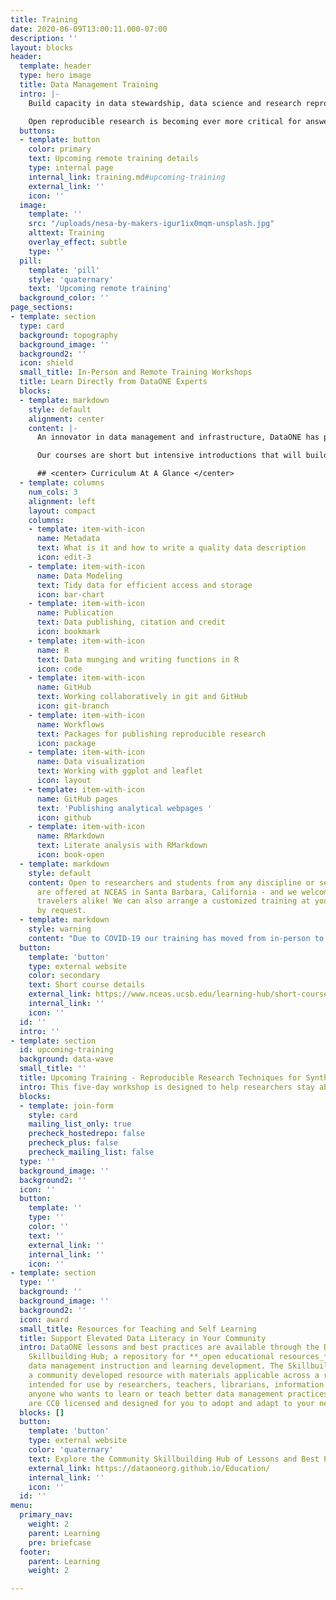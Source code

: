 ```yaml
---
title: Training
date: 2020-06-09T13:00:11.000-07:00
description: ''
layout: blocks
header:
  template: header
  type: hero image
  title: Data Management Training
  intro: |-
    Build capacity in data stewardship, data science and research reproducibility

    Open reproducible research is becoming ever more critical for answering today’s complex questions at the scale and speed needed for solutions. In collaboration with the National Center for Ecological Synthesis and Analysis, DataONE has developed lessons, best practices, and training programs in data management to support research efficiency, productivity, and transparency.
  buttons:
  - template: button
    color: primary
    text: Upcoming remote training details
    type: internal page
    internal_link: training.md#upcoming-training
    external_link: ''
    icon: ''
  image:
    template: ''
    src: "/uploads/nesa-by-makers-igur1ix0mqm-unsplash.jpg"
    alttext: Training
    overlay_effect: subtle
    type: ''
  pill:
    template: 'pill'
    style: 'quaternary'
    text: 'Upcoming remote training'
  background_color: ''
page_sections:
- template: section
  type: card
  background: topography
  background_image: ''
  background2: ''
  icon: shield
  small_title: In-Person and Remote Training Workshops
  title: Learn Directly from DataONE Experts
  blocks:
  - template: markdown
    style: default
    alignment: center
    content: |-
      An innovator in data management and infrastructure, DataONE has partnered with NCEAS, leaders in data-intensive synthesis research, to offer access to experienced trainers, phenomenal resources, and an inclusive and interactive learning environment.

      Our courses are short but intensive introductions that will build your skills in a variety of data science topics, ranging from the basics of programming in a new language to advanced computing techniques. As active practitioners  in advancing the field of data science, our instructors are able to incorporate the latest advancements into the curriculum. <br><br>

      ## <center> Curriculum At A Glance </center>
  - template: columns
    num_cols: 3
    alignment: left
    layout: compact
    columns:
    - template: item-with-icon
      name: Metadata
      text: What is it and how to write a quality data description
      icon: edit-3
    - template: item-with-icon
      name: Data Modeling
      text: Tidy data for efficient access and storage
      icon: bar-chart
    - template: item-with-icon
      name: Publication
      text: Data publishing, citation and credit
      icon: bookmark
    - template: item-with-icon
      name: R
      text: Data munging and writing functions in R
      icon: code
    - template: item-with-icon
      name: GitHub
      text: Working collaboratively in git and GitHub
      icon: git-branch
    - template: item-with-icon
      name: Workflows
      text: Packages for publishing reproducible research
      icon: package
    - template: item-with-icon
      name: Data visualization
      text: Working with ggplot and leaflet
      icon: layout
    - template: item-with-icon
      name: GitHub pages
      text: 'Publishing analytical webpages '
      icon: github
    - template: item-with-icon
      name: RMarkdown
      text: Literate analysis with RMarkdown
      icon: book-open
  - template: markdown
    style: default
    content: Open to researchers and students from any discipline or sector, courses
      are offered at NCEAS in Santa Barbara, California - and we welcome locals and
      travelers alike! We can also arrange a customized training at your home institution
      by request.
  - template: markdown
    style: warning
    content: "Due to COVID-19 our training has moved from in-person to an immersive remote environment"
  button:
    template: 'button'
    type: external website
    color: secondary
    text: Short course details
    external_link: https://www.nceas.ucsb.edu/learning-hub/short-course
    internal_link: ''
    icon: ''
  id: ''
  intro: ''
- template: section
  id: upcoming-training
  background: data-wave
  small_title: ''
  title: Upcoming Training - Reproducible Research Techniques for Synthesis
  intro: This five-day workshop is designed to help researchers stay abreast of current best practices and initiatives and get started on acquiring good data science skills to maximize their productivity, share their data with the scientific community effectively and efficiently, and benefit from the re-use of their data by others. The course will be held remotely and run on November 12 and 13, break for the weekend, and resume for November 16, 17 and 18. Full details and registraiton information available at the link below.
  blocks:
  - template: join-form
    style: card
    mailing_list_only: true
    precheck_hostedrepo: false
    precheck_plus: false
    precheck_mailing_list: false
  type: ''
  background_image: ''
  background2: ''
  icon: ''
  button:
    template: ''
    type: ''
    color: ''
    text: ''
    external_link: ''
    internal_link: ''
    icon: ''
- template: section
  type: ''
  background: ''
  background_image: ''
  background2: ''
  icon: award
  small_title: Resources for Teaching and Self Learning
  title: Support Elevated Data Literacy in Your Community
  intro: DataONE lessons and best practices are available through the Data Management
    Skillbuilding Hub; a repository for **_open educational resources_** for use in
    data management instruction and learning development. The Skillbuilding Hub is
    a community developed resource with materials applicable across a range of contexts,
    intended for use by researchers, teachers, librarians, information managers, or
    anyone who wants to learn or teach better data management practices. All the materials
    are CC0 licensed and designed for you to adopt and adapt to your needs.
  blocks: []
  button:
    template: 'button'
    type: external website
    color: 'quaternary'
    text: Explore the Community Skillbuilding Hub of Lessons and Best Practices
    external_link: https://dataoneorg.github.io/Education/
    internal_link: ''
    icon: ''
  id: ''
menu:
  primary_nav:
    weight: 2
    parent: Learning
    pre: briefcase
  footer:
    parent: Learning
    weight: 2

---
```

